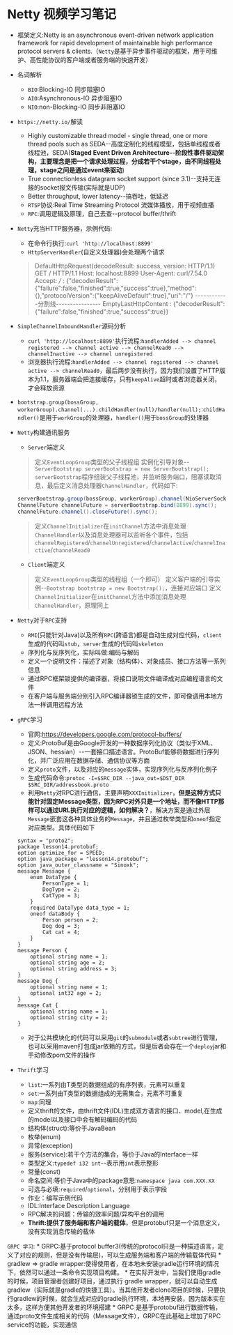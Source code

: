 # Netty 视频学习笔记

* 框架定义:Netty is an asynchronous event-driven network application framework for rapid development of maintainable high performance protocol servers & clients.（`Netty`是基于异步事件驱动的框架，用于可维护、高性能协议的客户端或者服务端的快速开发）
* 名词解析
    * `BIO`:Blocking-IO 同步阻塞IO
    * `AIO`:Asynchronous-IO 异步阻塞IO
    * `NIO`:non-Blocking-IO 同步非阻塞IO
* `https://netty.io/`解读
    * Highly customizable thread model - single thread, one or more thread pools such as SEDA--高度定制化的线程模型，包括单线程或者线程池，SEDA(**Staged Event Driven Architecture--阶段性事件驱动架构，主要理念是把一个请求处理过程，分成若干个stage，由不同线程处理，stage之间是通过event来驱动**)
    * True connectionless datagram socket support (since 3.1)--支持无连接的socket报文传输(实际就是UDP) 
    * Better throughput, lower latency--搞吞吐，低延迟
    * `RTSP`协议:Real Time Streaming Protocol 流媒体播放，用于视频直播
    * `RPC`:调用逻辑及原理，自己去查--protocol buffer/thrift

* `Netty`充当HTTP服务器，示例代码:
    * 在命令行执行:`curl 'http://localhost:8899'`
    * `HttpServerHandler`(自定义处理器)会处理两个请求
    
    > DefaultHttpRequest(decodeResult: success, version: HTTP/1.1)
    > GET / HTTP/1.1
    > Host: localhost:8899
    > User-Agent: curl/7.54.0
    > Accept: */* : 
    > {"decoderResult":     {"failure":false,"finished":true,"success":true},"method":{},"protocolVersion":{"keepAliveDefault":true},"uri":"/"}
    > ------------分割线----------------
    > EmptyLastHttpContent : {"decoderResult":{"failure":false,"finished":true,"success":true}}

* `SimpleChannelInboundHandler`源码分析
    * `curl 'http://localhost:8899'`执行流程:`handlerAdded --> channel registered --> channel active --> channelRead0 --> channelInactive --> channel unregistered`
    * 浏览器执行流程:`handlerAdded --> channel registered --> channel active --> channelRead0`，最后两步没有执行，因为我们设置了HTTP版本为1.1，服务器端会把连接缓存，只有`keepAlive`超时或者浏览器关闭，才会释放资源

* `bootstrap.group(bossGroup, workerGroup).channel(...).childHandler(null)/handler(null);`:`childHandler()`是用于`workGroup`的处理器，`handler()`用于`bossGroup`的处理器
* `Netty`构建通讯服务
    * `Server`端定义
    
    > 定义`EventLoopGroup`类型的父子线程组
    > 实例化引导对象--`ServerBootstrap serverBootstrap = new ServerBootstrap();`
    > `serverBootstrap`程序组装父子线程池，并监听服务端口，阻塞读取消息，最后定义消息处理器`ChannelHandler`，代码如下:

    ```java
    serverBootstrap.group(bossGroup, workerGroup).channel(NioServerSocketChannel.class).childHandler(new ServerInitializer());
    ChannelFuture channelFuture = serverBootstrap.bind(8899).sync();
    channelFuture.channel().closeFuture().sync();
    ```
    > 定义`ChannelInitializer`在`initChannel`方法中消息处理`ChannelHandler`以及消息处理器可以监听各个事件，包括`channelRegistered`/`channelUnregistered`/`channelActive`/`channelInactive`/`channelRead0`
    
    * `Client`端定义
    
    > 定义`EventLoopGroup`类型的线程组（一个即可）
    > 定义客户端的引导实例--`Bootstrap bootstrap = new Bootstrap();`，连接对应端口
    > 定义`ChannelInitializer`在`initChannel`方法中添加消息处理`ChannelHandler`，原理同上

* `Netty`对于`RPC`支持
    
    * `RMI`(只能针对Java)以及所有`RPC`(跨语言)都是自动生成对应代码，`client`生成的代码叫`stub`，`server`生成的代码叫`skeleton`
    * 序列化与反序列化，实际叫做:编码与解码
    * 定义一个说明文件：描述了对象（结构体）、对象成员、接口方法等一系列信息
    * 通过RPC框架锁提供的编译器，将接口说明文件编译成对应编程语言的文件
    * 在客户端与服务端分别引入RPC编译器锁生成的文件，即可像调用本地方法一样调用远程方法

* `gRPC`学习
    * 官网:https://developers.google.com/protocol-buffers/
    * 定义:ProtoBuf是由Google开发的一种数据序列化协议（类似于XML、JSON、hessian）--一套接口描述语言。ProtoBuf能够将数据进行序列化，并广泛应用在数据存储、通信协议等方面
    * 定义`proto`文件，以及对应的`message`实体，实现序列化与反序列化例子
    * 生成代码命令:`protoc -I=$SRC_DIR --java_out=$DST_DIR $SRC_DIR/addressbook.proto`
    * 利用`Netty`对RPC进行通信，主要声明`XXXInitializer`，**但是这种方式只能针对固定Message类型，因为RPC对外只是一个地址，而不像HTTP那样可以通过URL执行对应的逻辑，如何解决？**，解决方案是通过外层`Message`嵌套这各种具体业务的`Message`，并且通过枚举类型和`oneof`指定对应类型。具体代码如下
    
    ```protoc
    syntax = "proto2";
    package lesson14.protobuf;
    option optimize_for = SPEED;
    option java_package = "lesson14.protobuf";
    option java_outer_classname = "Sinoxk";
    message Message {
        enum DataType {
            PersonType = 1;
            DogType = 2;
            CatType = 3;
        }
        required DataType data_type = 1;
        oneof dataBody {
            Person person = 2;
            Dog dog = 3;
            Cat cat = 4;
        }
    }
    message Person {
        optional string name = 1;
        optional string age = 2;
        optional string address = 3;
    }
    message Dog {
        optional string name = 1;
        optional int32 age = 2;
    }
    message Cat {
        optional string name = 1;
        optional string city = 2;
    }
    ```
    
    * 对于公共模块化的代码可以采用`git`的`submodule`或者`subtree`进行管理，也可以采用maven打包成jar依赖的方式，但是后者会存在一个`deploy`jar和手动修改pom文件的操作

* `Thrift`学习
    
    * `list`:一系列由T类型的数据组成的有序列表，元素可以重复
    * `set`:一系列由T类型的数据组成的无需集合，元素不可重复
    * `map`:同理
    * 定义thrift的文件，由thrift文件(IDL)生成双方语言的接口、model,在生成的model以及接口中会有解码编码的代码
    * 结构体(struct):等价于JavaBean
    * 枚举(enum)
    * 异常(exception)
    * 服务(service):若干个方法的集合，等价于Java的Interface一样
    * 类型定义:`typedef i32 int`--表示用`int`表示整形
    * 常量(const)
    * 命名空间:等价于Java中的package意思:`namespace java com.XXX.XX`
    * 可选与必填:`required`/`optional`，分别用于表示字段
    * 作业：编写示例代码
    * IDL:Interface Description Language
    * RPC解决的问题：传输的效率问题/异构平台的调用
    * **Thrift:提供了服务端和客户端的载体**，但是protobuf只是一个消息定义，没有实现消息传输的载体

`GRPC 学习`:
    * GRPC:基于protocol buffer3(传统的protocol只是一种描述语言，定义了对应的规则，但是没有传输层)，可以生成服务端和客户端的传输载体代码
    * gradlew => gradle wrapper:使得使用者，在本地未安装gradle运行环境的情况下，依然可以通过一条命令实现项目构建。
    * 在实际开发中，当我们使用gradle的时候，项目管理者创建好项目，通过执行 gradle wrapper，就可以自动生成gradlew（实际就是gradle的快捷工具）。当其他开发者clone项目的时候，只要执行gradlew的时候，就会生成对应的gradle执行环境，本地再安装，因为版本实在太多，这样方便其他开发者的环境搭建
    * GRPC 是基于protobuf进行数据传输，通过proto文件生成相关的代码（Message文件），GRPC在此基础上增加了RPC service的功能，实现通信


